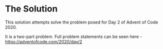 # The Solution

This solution attempts solve the problem posed for Day 2 of Advent of Code 2020.

It is a two-part problem. Full problem statements can be seen here - https://adventofcode.com/2020/day/2
